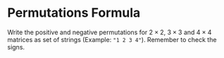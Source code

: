 # Permutations Formula

Write the positive and negative permutations for $2 \times 2$, $3 \times 3$ and $4 \times 4$ matrices as set of strings (Example: `"1 2 3 4"`). Remember to check the signs.